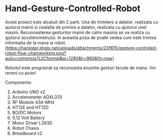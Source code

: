 # Hand-Gesture-Controlled-Robot

Acest proiect este alcatuit din 2 parti. Una de trimitere a datelor, realizata cu ajutorul mainii si cealalta de primire a datelor, realizata cu ajutorul unei masini. Recunoasterea gesturilor mainii de catre masina se va realiza cu ajutorul accelerometrului.
In aceasta poza de poate vedea cum este trimisa informatia de la mana la robot. (https://hackster.imgix.net/uploads/attachments/231615/gesture-controled-robot-flow-chartworking.png?auto=compress%2Cformat&w=1280&h=960&fit=max)

Robotul este programat sa recunoasta anumite gesturi facute de mana. Voi reveni cu poze! 

Components:

1. Arduino UNO x2
2. Accelerometer ADXL335
3. RF Module 434-MHz
4. HT12E and HT12D
5. BO/DC Motors
6. 9,12 Volt Battery
7. Motor Driver L293D
8. Robot Chasis
9. Breadboard x2
